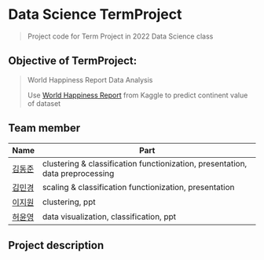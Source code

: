 # Data Science TermProject
> Project code for Term Project in 2022 Data Science class
## Objective of TermProject:
> World Happiness Report Data Analysis
> 
> Use [World Happiness Report](https://www.kaggle.com/datasets/unsdsn/world-happiness?datasetId=894&sortBy=voteCount&searchQuery=predict) from Kaggle to predict continent value of dataset

## Team member 
|Name     |  Part   | 
|---------|-----------------|
|[김동준](https://github.com/Kim-Dong-Jun99)| clustering & classification functionization, presentation, data preprocessing     |
|[김민경](https://github.com/minkyung73) | scaling & classification functionization, presentation    |
|[이지원](https://github.com/) |  clustering, ppt   |
|[허윤영](https://github.com/use07143) |    data visualization, classification, ppt    |

## Project description
> 
